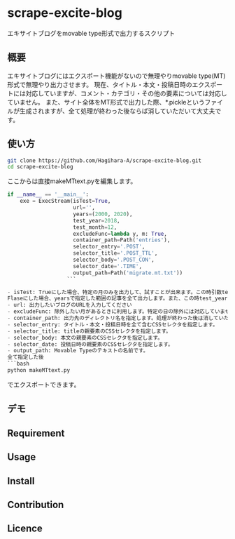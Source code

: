 # scrape-excite-blog
エキサイトブログをmovable type形式で出力するスクリプト
## 概要
エキサイトブログにはエクスポート機能がないので無理やりmovable type(MT)形式で無理やり出力させます。
現在、タイトル・本文・投稿日時のエクスポートには対応していますが、コメント・カテゴリ・その他の要素については対応していません。
また、サイト全体をMT形式で出力した際、\*.pickleというファイルが生成されますが、全て処理が終わった後ならば消していただいて大丈夫です。

## 使い方
```bash
git clone https://github.com/Hagihara-A/scrape-excite-blog.git
cd scrape-excite-blog
```
ここからは直接makeMTtext.pyを編集します。
```python
if __name__ == '__main__':
    exe = ExecStream(isTest=True,
                     url='',
                     years=(2000, 2020),
                     test_year=2018,
                     test_month=12,
                     excludeFunc=lambda y, m: True,
                     container_path=Path('entries'),
                     selector_entry='.POST',
                     selector_title='.POST_TTL',
                     selector_body='.POST_CON',
                     selector_date='.TIME',
                     output_path=Path('migrate.mt.txt'))
                   ```

- isTest: Trueにした場合、特定の月のみを出力して、試すことが出来ます。この時引数test_yearとtest_monthの値が使われます。yearsは無視されます。
Flaseにした場合、yearsで指定した範囲の記事を全て出力します。また、この時test_yearとtest_monthは無視されます。
- url: 出力したいブログのURLを入力してください
- excludeFunc: 除外したい月があるときに利用します。特定の日の除外には対応していません。\*(year, month)という引数を受け取り、Falseを返すとその月はスキップされます。
- container_path: 出力先のディレクトリ名を指定します。処理が終わった後は消していただいて結構です。
- selector_entry: タイトル・本文・投稿日時を全て含むCSSセレクタを指定します。
- selector_title: titleの親要素のCSSセレクタを指定します。
- selector_body: 本文の親要素のCSSセレクタを指定します。
- selector_date: 投稿日時の親要素のCSSセレクタを指定します。
- output_path: Movable Typeのテキストの名前です。
全て指定した後
```bash
python makeMTtext.py
```
でエクスポートできます。
## デモ

## Requirement

## Usage

## Install

## Contribution

## Licence
